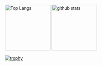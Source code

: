 <p align="left"> 
  <img alt="Top Langs" height="150px" src="https://github-readme-stats.vercel.app/api/top-langs/?username=KazukiHayase&layout=compact&count_private=true&show_icons=true&theme=onedark" />
  <img alt="github stats" height="150px" src="https://github-readme-stats.vercel.app/api?username=KazukiHayase&count_private=true&show_icons=true&show_icons=true&theme=onedark" />
</p>

[![trophy](https://github-profile-trophy.vercel.app/?username=KazukiHayase&theme=onedark&column=7
)](https://github.com/ryo-ma/github-profile-trophy)
